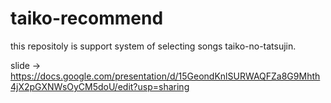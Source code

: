 # taiko-recommend
this repositoly is support system of selecting songs taiko-no-tatsujin.

slide ->
  https://docs.google.com/presentation/d/15GeondKnlSURWAQFZa8G9Mhth4jX2pGXNWsOyCM5doU/edit?usp=sharing
